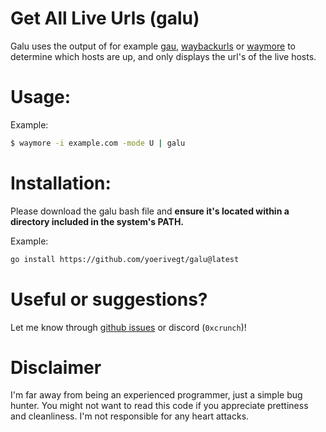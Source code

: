 # Get All Live Urls (galu)
Galu uses the output of for example [gau](https://github.com/lc/gau), [waybackurls](https://github.com/tomnomnom/waybackurls) or [waymore](https://github.com/xnl-h4ck3r/waymore) to determine which hosts are up, and only displays the url's of the live hosts.

# Usage:
Example:
```bash
$ waymore -i example.com -mode U | galu
```

# Installation:
Please download the galu bash file and **ensure it's located within a directory included in the system's PATH.**

Example:
```bash
go install https://github.com/yoerivegt/galu@latest
```

# Useful or suggestions?
Let me know through [github issues](https://github.com/CrunchV1/galu/issues) or discord (`0xcrunch`)!

# Disclaimer
I'm far away from being an experienced programmer, just a simple bug hunter. You might not want to read this code if you appreciate prettiness and cleanliness. I'm not responsible for any heart attacks.


[comment]: <> (readme inspired by the gau readme, https://github.com/lc/gau)
